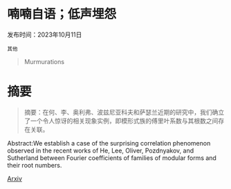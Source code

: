 # 喃喃自语；低声埋怨

发布时间：2023年10月11日

`其他`

> Murmurations

# 摘要

> 摘要：在何、李、奥利弗、波兹尼亚科夫和萨瑟兰近期的研究中，我们确立了一个令人惊讶的相关现象实例，即模形式族的傅里叶系数与其根数之间存在关联。

> 
Abstract:We establish a case of the surprising correlation phenomenon observed in the recent works of He, Lee, Oliver, Pozdnyakov, and Sutherland between Fourier coefficients of families of modular forms and their root numbers.
    

[Arxiv](https://arxiv.org/pdf/2310.07681)